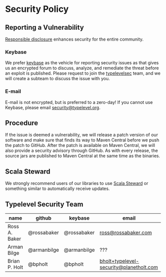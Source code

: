 # Security Policy

## Reporting a Vulnerability

[Responsible disclosure](https://en.wikipedia.org/wiki/Responsible_disclosure) enhances security for the entire community.

### Keybase

We prefer [keybase](https://keybase.io) as the vehicle for reporting security issues as that gives us an encrypted forum to discuss, analyze, and remediate the threat before an exploit is published.
Please request to join the [typelevelsec](https://keybase.io/team/typelevelsec) team, and we will create a subteam to discuss the issue with you.

### E-mail

E-mail is not encrypted, but is preferred to a zero-day!
If you cannot use Keybase, please email [security@typelevel.org](mailto:security@typelevel.org).

## Procedure

If the issue is deemed a vulnerability, we will release a patch version of our software
and make sure that finds its way to Maven Central before we push the patch to GitHub.
After the patch is available on Maven Central, we will also provide a security advisory through GitHub.
As with every release, the source jars are published to Maven Central at the same time as the binaries.

## Scala Steward

We strongly recommend users of our libraries to use [Scala Steward](https://github.com/fthomas/scala-steward) or something similar to 
automatically receive updates.

## Typelevel Security Team

|name | github | keybase | email |
|-----|--------|---------|---------|
| Ross A. Baker | @rossabaker | @rossabaker | ross@rossabaker.com |
| Arman Bilge | @armanbilge | @armanbilge | ??? |
| Brian P. Holt | @bpholt | @bpholt | bholt+typelevel-security@planetholt.com |
